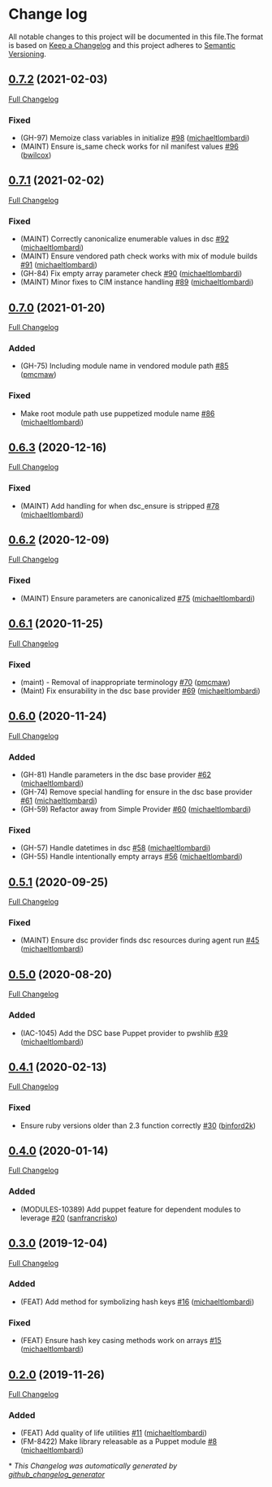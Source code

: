 # Change log

All notable changes to this project will be documented in this file.The format is based on [Keep a Changelog](http://keepachangelog.com/en/1.0.0/) and this project adheres to [Semantic Versioning](http://semver.org).

## [0.7.2](https://github.com/puppetlabs/ruby-pwsh/tree/0.7.2) (2021-02-03)

[Full Changelog](https://github.com/puppetlabs/ruby-pwsh/compare/0.7.1...0.7.2)

### Fixed

- \(GH-97\) Memoize class variables in initialize [\#98](https://github.com/puppetlabs/ruby-pwsh/pull/98) ([michaeltlombardi](https://github.com/michaeltlombardi))
- \(MAINT\) Ensure is\_same check works for nil manifest values [\#96](https://github.com/puppetlabs/ruby-pwsh/pull/96) ([bwilcox](https://github.com/bwilcox))

## [0.7.1](https://github.com/puppetlabs/ruby-pwsh/tree/0.7.1) (2021-02-02)

[Full Changelog](https://github.com/puppetlabs/ruby-pwsh/compare/0.7.0...0.7.1)

### Fixed

- \(MAINT\) Correctly canonicalize enumerable values in dsc [\#92](https://github.com/puppetlabs/ruby-pwsh/pull/92) ([michaeltlombardi](https://github.com/michaeltlombardi))
- \(MAINT\) Ensure vendored path check works with mix of module builds [\#91](https://github.com/puppetlabs/ruby-pwsh/pull/91) ([michaeltlombardi](https://github.com/michaeltlombardi))
- \(GH-84\) Fix empty array parameter check [\#90](https://github.com/puppetlabs/ruby-pwsh/pull/90) ([michaeltlombardi](https://github.com/michaeltlombardi))
- \(MAINT\) Minor fixes to CIM instance handling [\#89](https://github.com/puppetlabs/ruby-pwsh/pull/89) ([michaeltlombardi](https://github.com/michaeltlombardi))

## [0.7.0](https://github.com/puppetlabs/ruby-pwsh/tree/0.7.0) (2021-01-20)

[Full Changelog](https://github.com/puppetlabs/ruby-pwsh/compare/0.6.3...0.7.0)

### Added

- \(GH-75\) Including module name in vendored module path [\#85](https://github.com/puppetlabs/ruby-pwsh/pull/85) ([pmcmaw](https://github.com/pmcmaw))

### Fixed

- Make root module path use puppetized module name [\#86](https://github.com/puppetlabs/ruby-pwsh/pull/86) ([michaeltlombardi](https://github.com/michaeltlombardi))

## [0.6.3](https://github.com/puppetlabs/ruby-pwsh/tree/0.6.3) (2020-12-16)

[Full Changelog](https://github.com/puppetlabs/ruby-pwsh/compare/0.6.2...0.6.3)

### Fixed

- \(MAINT\) Add handling for when dsc\_ensure is stripped [\#78](https://github.com/puppetlabs/ruby-pwsh/pull/78) ([michaeltlombardi](https://github.com/michaeltlombardi))

## [0.6.2](https://github.com/puppetlabs/ruby-pwsh/tree/0.6.2) (2020-12-09)

[Full Changelog](https://github.com/puppetlabs/ruby-pwsh/compare/0.6.1...0.6.2)

### Fixed

- \(MAINT\) Ensure parameters are canonicalized [\#75](https://github.com/puppetlabs/ruby-pwsh/pull/75) ([michaeltlombardi](https://github.com/michaeltlombardi))

## [0.6.1](https://github.com/puppetlabs/ruby-pwsh/tree/0.6.1) (2020-11-25)

[Full Changelog](https://github.com/puppetlabs/ruby-pwsh/compare/0.6.0...0.6.1)

### Fixed

- \(maint\) - Removal of inappropriate terminology [\#70](https://github.com/puppetlabs/ruby-pwsh/pull/70) ([pmcmaw](https://github.com/pmcmaw))
- \(Maint\) Fix ensurability in the dsc base provider [\#69](https://github.com/puppetlabs/ruby-pwsh/pull/69) ([michaeltlombardi](https://github.com/michaeltlombardi))

## [0.6.0](https://github.com/puppetlabs/ruby-pwsh/tree/0.6.0) (2020-11-24)

[Full Changelog](https://github.com/puppetlabs/ruby-pwsh/compare/0.5.1...0.6.0)

### Added

- \(GH-81\) Handle parameters in the dsc base provider [\#62](https://github.com/puppetlabs/ruby-pwsh/pull/62) ([michaeltlombardi](https://github.com/michaeltlombardi))
- \(GH-74\) Remove special handling for ensure in the dsc base provider [\#61](https://github.com/puppetlabs/ruby-pwsh/pull/61) ([michaeltlombardi](https://github.com/michaeltlombardi))
- \(GH-59\) Refactor away from Simple Provider [\#60](https://github.com/puppetlabs/ruby-pwsh/pull/60) ([michaeltlombardi](https://github.com/michaeltlombardi))

### Fixed

- \(GH-57\) Handle datetimes in dsc [\#58](https://github.com/puppetlabs/ruby-pwsh/pull/58) ([michaeltlombardi](https://github.com/michaeltlombardi))
- \(GH-55\) Handle intentionally empty arrays [\#56](https://github.com/puppetlabs/ruby-pwsh/pull/56) ([michaeltlombardi](https://github.com/michaeltlombardi))

## [0.5.1](https://github.com/puppetlabs/ruby-pwsh/tree/0.5.1) (2020-09-25)

[Full Changelog](https://github.com/puppetlabs/ruby-pwsh/compare/0.5.0...0.5.1)

### Fixed

- \(MAINT\) Ensure dsc provider finds dsc resources during agent run [\#45](https://github.com/puppetlabs/ruby-pwsh/pull/45) ([michaeltlombardi](https://github.com/michaeltlombardi))

## [0.5.0](https://github.com/puppetlabs/ruby-pwsh/tree/0.5.0) (2020-08-20)

[Full Changelog](https://github.com/puppetlabs/ruby-pwsh/compare/0.4.1...0.5.0)

### Added

- \(IAC-1045\) Add the DSC base Puppet provider to pwshlib [\#39](https://github.com/puppetlabs/ruby-pwsh/pull/39) ([michaeltlombardi](https://github.com/michaeltlombardi))

## [0.4.1](https://github.com/puppetlabs/ruby-pwsh/tree/0.4.1) (2020-02-13)

[Full Changelog](https://github.com/puppetlabs/ruby-pwsh/compare/0.4.0...0.4.1)

### Fixed

- Ensure ruby versions older than 2.3 function correctly [\#30](https://github.com/puppetlabs/ruby-pwsh/pull/30) ([binford2k](https://github.com/binford2k))

## [0.4.0](https://github.com/puppetlabs/ruby-pwsh/tree/0.4.0) (2020-01-14)

[Full Changelog](https://github.com/puppetlabs/ruby-pwsh/compare/0.3.0...0.4.0)

### Added

- \(MODULES-10389\) Add puppet feature for dependent modules to leverage [\#20](https://github.com/puppetlabs/ruby-pwsh/pull/20) ([sanfrancrisko](https://github.com/sanfrancrisko))

## [0.3.0](https://github.com/puppetlabs/ruby-pwsh/tree/0.3.0) (2019-12-04)

[Full Changelog](https://github.com/puppetlabs/ruby-pwsh/compare/0.2.0...0.3.0)

### Added

- \(FEAT\) Add method for symbolizing hash keys [\#16](https://github.com/puppetlabs/ruby-pwsh/pull/16) ([michaeltlombardi](https://github.com/michaeltlombardi))

### Fixed

- \(FEAT\) Ensure hash key casing methods work on arrays [\#15](https://github.com/puppetlabs/ruby-pwsh/pull/15) ([michaeltlombardi](https://github.com/michaeltlombardi))

## [0.2.0](https://github.com/puppetlabs/ruby-pwsh/tree/0.2.0) (2019-11-26)

[Full Changelog](https://github.com/puppetlabs/ruby-pwsh/compare/0.1.0...0.2.0)

### Added

- \(FEAT\) Add quality of life utilities [\#11](https://github.com/puppetlabs/ruby-pwsh/pull/11) ([michaeltlombardi](https://github.com/michaeltlombardi))
- \(FM-8422\) Make library releasable as a Puppet module [\#8](https://github.com/puppetlabs/ruby-pwsh/pull/8) ([michaeltlombardi](https://github.com/michaeltlombardi))



\* *This Changelog was automatically generated by [github_changelog_generator](https://github.com/github-changelog-generator/github-changelog-generator)*
